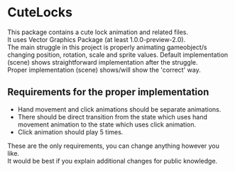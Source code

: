 # CuteLocks

This package contains a cute lock animation and related files.  
It uses Vector Graphics Package (at least 1.0.0-preview-2.0).  
The main struggle in this project is properly animating gameobject/s changing position, rotation, scale and sprite values.
Default implementation (scene) shows straightforward implementation after the struggle.  
Proper implementation (scene) shows/will show the 'correct' way.

## Requirements for the proper implementation  

* Hand movement and click animations should be separate animations.
* There should be direct transition from the state which uses hand movement animation to the state which uses click animation.
* Click animation should play 5 times.
  
These are the only requirements, you can change anything however you like.  
It would be best if you explain additional changes for public knowledge.
